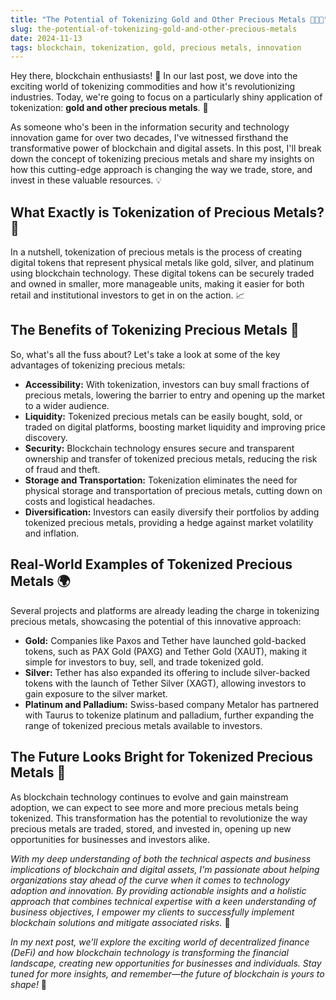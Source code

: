 ```yaml
---
title: "The Potential of Tokenizing Gold and Other Precious Metals 🥇💎💍"
slug: the-potential-of-tokenizing-gold-and-other-precious-metals
date: 2024-11-13
tags: blockchain, tokenization, gold, precious metals, innovation
---
```


Hey there, blockchain enthusiasts! 👋 In our last post, we dove into the exciting world of tokenizing commodities and how it's revolutionizing industries. Today, we're going to focus on a particularly shiny application of tokenization: **gold and other precious metals**. 🌟

As someone who's been in the information security and technology innovation game for over two decades, I've witnessed firsthand the transformative power of blockchain and digital assets. In this post, I'll break down the concept of tokenizing precious metals and share my insights on how this cutting-edge approach is changing the way we trade, store, and invest in these valuable resources. 💡

## What Exactly is Tokenization of Precious Metals? 🤔

In a nutshell, tokenization of precious metals is the process of creating digital tokens that represent physical metals like gold, silver, and platinum using blockchain technology. These digital tokens can be securely traded and owned in smaller, more manageable units, making it easier for both retail and institutional investors to get in on the action. 📈

## The Benefits of Tokenizing Precious Metals 🎉

So, what's all the fuss about? Let's take a look at some of the key advantages of tokenizing precious metals:

- **Accessibility:** With tokenization, investors can buy small fractions of precious metals, lowering the barrier to entry and opening up the market to a wider audience.
- **Liquidity:** Tokenized precious metals can be easily bought, sold, or traded on digital platforms, boosting market liquidity and improving price discovery.
- **Security:** Blockchain technology ensures secure and transparent ownership and transfer of tokenized precious metals, reducing the risk of fraud and theft.
- **Storage and Transportation:** Tokenization eliminates the need for physical storage and transportation of precious metals, cutting down on costs and logistical headaches.
- **Diversification:** Investors can easily diversify their portfolios by adding tokenized precious metals, providing a hedge against market volatility and inflation.

## Real-World Examples of Tokenized Precious Metals 🌍

Several projects and platforms are already leading the charge in tokenizing precious metals, showcasing the potential of this innovative approach:

- **Gold:** Companies like Paxos and Tether have launched gold-backed tokens, such as PAX Gold (PAXG) and Tether Gold (XAUT), making it simple for investors to buy, sell, and trade tokenized gold.
- **Silver:** Tether has also expanded its offering to include silver-backed tokens with the launch of Tether Silver (XAGT), allowing investors to gain exposure to the silver market.
- **Platinum and Palladium:** Swiss-based company Metalor has partnered with Taurus to tokenize platinum and palladium, further expanding the range of tokenized precious metals available to investors.

## The Future Looks Bright for Tokenized Precious Metals 🔮

As blockchain technology continues to evolve and gain mainstream adoption, we can expect to see more and more precious metals being tokenized. This transformation has the potential to revolutionize the way precious metals are traded, stored, and invested in, opening up new opportunities for businesses and investors alike.

*With my deep understanding of both the technical aspects and business implications of blockchain and digital assets, I'm passionate about helping organizations stay ahead of the curve when it comes to technology adoption and innovation. By providing actionable insights and a holistic approach that combines technical expertise with a keen understanding of business objectives, I empower my clients to successfully implement blockchain solutions and mitigate associated risks.* 💪

*In my next post, we'll explore the exciting world of decentralized finance (DeFi) and how blockchain technology is transforming the financial landscape, creating new opportunities for businesses and individuals. Stay tuned for more insights, and remember—the future of blockchain is yours to shape!* 🚀